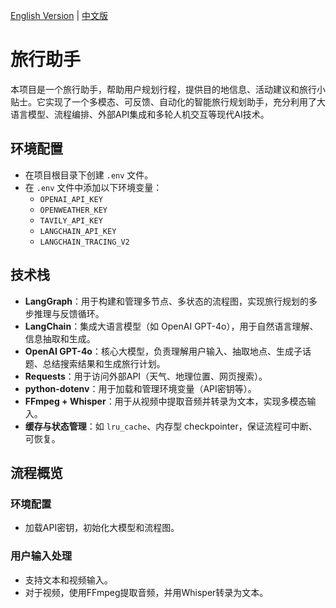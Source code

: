 [English Version](README.md) | [中文版](README_CN.md)

# 旅行助手

本项目是一个旅行助手，帮助用户规划行程，提供目的地信息、活动建议和旅行小贴士。它实现了一个多模态、可反馈、自动化的智能旅行规划助手，充分利用了大语言模型、流程编排、外部API集成和多轮人机交互等现代AI技术。

## 环境配置

- 在项目根目录下创建 `.env` 文件。
- 在 `.env` 文件中添加以下环境变量：
  - `OPENAI_API_KEY`
  - `OPENWEATHER_KEY`
  - `TAVILY_API_KEY`
  - `LANGCHAIN_API_KEY`
  - `LANGCHAIN_TRACING_V2`

## 技术栈

- **LangGraph**：用于构建和管理多节点、多状态的流程图，实现旅行规划的多步推理与反馈循环。
- **LangChain**：集成大语言模型（如 OpenAI GPT-4o），用于自然语言理解、信息抽取和生成。
- **OpenAI GPT-4o**：核心大模型，负责理解用户输入、抽取地点、生成子话题、总结搜索结果和生成旅行计划。
- **Requests**：用于访问外部API（天气、地理位置、网页搜索）。
- **python-dotenv**：用于加载和管理环境变量（API密钥等）。
- **FFmpeg + Whisper**：用于从视频中提取音频并转录为文本，实现多模态输入。
- **缓存与状态管理**：如 `lru_cache`、内存型 checkpointer，保证流程可中断、可恢复。

## 流程概览

### 环境配置
- 加载API密钥，初始化大模型和流程图。

### 用户输入处理
- 支持文本和视频输入。
- 对于视频，使用FFmpeg提取音频，并用Whisper转录为文本。
